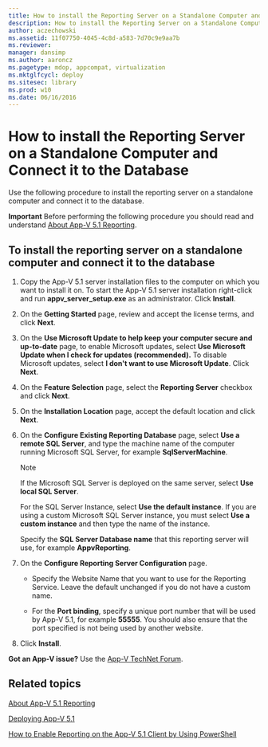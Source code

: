 ```yaml
---
title: How to install the Reporting Server on a Standalone Computer and Connect it to the Database
description: How to install the Reporting Server on a Standalone Computer and Connect it to the Database
author: aczechowski
ms.assetid: 11f07750-4045-4c8d-a583-7d70c9e9aa7b
ms.reviewer: 
manager: dansimp
ms.author: aaroncz
ms.pagetype: mdop, appcompat, virtualization
ms.mktglfcycl: deploy
ms.sitesec: library
ms.prod: w10
ms.date: 06/16/2016
---
```



# How to install the Reporting Server on a Standalone Computer and Connect it to the Database

Use the following procedure to install the reporting server on a standalone computer and connect it to the database.

**Important**
Before performing the following procedure you should read and understand [About App-V 5.1 Reporting](about-app-v-51-reporting.md).

## To install the reporting server on a standalone computer and connect it to the database

1. Copy the App-V 5.1 server installation files to the computer on which you want to install it on. To start the App-V 5.1 server installation right-click and run **appv\_server\_setup.exe** as an administrator. Click **Install**.

2. On the **Getting Started** page, review and accept the license terms, and click **Next**.

3. On the **Use Microsoft Update to help keep your computer secure and up-to-date** page, to enable Microsoft updates, select **Use Microsoft Update when I check for updates (recommended).** To disable Microsoft updates, select **I don't want to use Microsoft Update**. Click **Next**.

4. On the **Feature Selection** page, select the **Reporting Server** checkbox and click **Next**.

5. On the **Installation Location** page, accept the default location and click **Next**.

6. On the **Configure Existing Reporting Database** page, select **Use a remote SQL Server**, and type the machine name of the computer running Microsoft SQL Server, for example **SqlServerMachine**.

    > [!NOTE]
    > If the Microsoft SQL Server is deployed on the same server, select **Use local SQL Server**.

    For the SQL Server Instance, select **Use the default instance**. If you are using a custom Microsoft SQL Server instance, you must select **Use a custom instance** and then type the name of the instance.

    Specify the **SQL Server Database name** that this reporting server will use, for example **AppvReporting**.

7. On the **Configure Reporting Server Configuration** page.

   - Specify the Website Name that you want to use for the Reporting Service. Leave the default unchanged if you do not have a custom name.

   - For the **Port binding**, specify a unique port number that will be used by App-V 5.1, for example **55555**. You should also ensure that the port specified is not being used by another website.

8. Click **Install**.

**Got an App-V issue?** Use the [App-V TechNet Forum](https://social.technet.microsoft.com/Forums/home?forum=mdopappv).

## Related topics

[About App-V 5.1 Reporting](about-app-v-51-reporting.md)

[Deploying App-V 5.1](deploying-app-v-51.md)

[How to Enable Reporting on the App-V 5.1 Client by Using PowerShell](how-to-enable-reporting-on-the-app-v-51-client-by-using-powershell.md)
